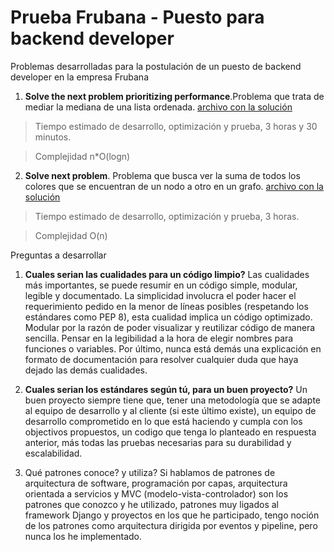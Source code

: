 # Prueba Frubana - Puesto para backend developer

Problemas desarrolladas para la postulación de un puesto de backend developer en la empresa Frubana

1. **Solve the next problem prioritizing ​performance**.​ Problema que trata de mediar la mediana de una lista ordenada. 
[archivo con la solución](question_one.py)
> Tiempo estimado de desarrollo, optimización y prueba, 3 horas y 30 minutos.

> Complejidad n*O(logn)

2. **Solve next problem**. Problema que busca ver la suma de todos los colores que se encuentran de un nodo a otro en
un grafo. [archivo con la solución](question_two.py)
> Tiempo estimado de desarrollo, optimización y prueba, 3 horas.

> Complejidad O(n)

Preguntas a desarrollar

1. **Cuales serian las cualidades para un código limpio?**
Las cualidades más importantes, se puede resumir en un código simple, modular, legible y documentado. La simplicidad
involucra el poder hacer el requerimiento pedido en la menor de líneas posibles (respetando los estándares como PEP 8),
esta cualidad implica un código optimizado. Modular por la razón de poder visualizar y reutilizar código de
manera sencilla. Pensar en la legibilidad a la hora de elegir nombres para funciones o variables. Por último, nunca está
demás una explicación en formato de documentación para resolver cualquier duda que haya dejado las demás cualidades.

2. **Cuales serian los estándares según tú, para un buen proyecto?**
Un buen proyecto siempre tiene que, tener una metodología que se adapte al equipo de desarrollo y al cliente (si este 
último existe), un equipo de desarrollo comprometido en lo que está haciendo y cumpla con los objectivos propuestos,
un codigo que tenga lo planteado en respuesta anterior, más todas las pruebas necesarias para su durabilidad y 
escalabilidad.

3. Qué patrones conoce? y utiliza?
Si hablamos de patrones de arquitectura de software, programación por capas, arquitectura orientada a servicios y MVC
(modelo-vista-controlador) son los patrones que conozco y he utilizado, patrones muy ligados al framework Django y
proyectos en los que he participado, tengo noción de los patrones como arquitectura dirigida por eventos y pipeline,
pero nunca los he implementado.





 